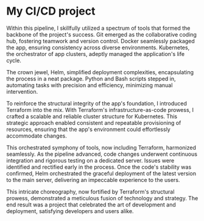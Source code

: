 # My CI/CD project
Within this pipeline, I skillfully utilized a spectrum of tools that formed the backbone of the project's success. Git emerged as the collaborative coding hub, fostering teamwork and version control. Docker seamlessly packaged the app, ensuring consistency across diverse environments. Kubernetes, the orchestrator of app clusters, adeptly managed the application's life cycle.

The crown jewel, Helm, simplified deployment complexities, encapsulating the process in a neat package. Python and Bash scripts stepped in, automating tasks with precision and efficiency, minimizing manual intervention.

To reinforce the structural integrity of the app's foundation, I introduced Terraform into the mix. With Terraform's infrastructure-as-code prowess, I crafted a scalable and reliable cluster structure for Kubernetes. This strategic approach enabled consistent and repeatable provisioning of resources, ensuring that the app's environment could effortlessly accommodate changes.

This orchestrated symphony of tools, now including Terraform, harmonized seamlessly. As the pipeline advanced, code changes underwent continuous integration and rigorous testing on a dedicated server. Issues were identified and rectified early in the process. Once the code's stability was confirmed, Helm orchestrated the graceful deployment of the latest version to the main server, delivering an impeccable experience to the users.

This intricate choreography, now fortified by Terraform's structural prowess, demonstrated a meticulous fusion of technology and strategy. The end result was a project that celebrated the art of development and deployment, satisfying developers and users alike.





